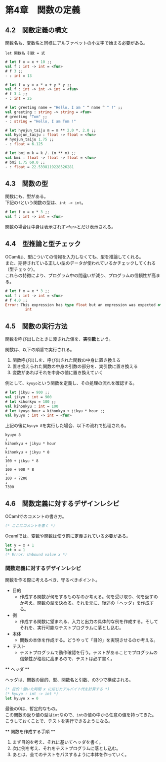 # 第4章　関数の定義

## 4.2　関数定義の構文

関数名も、変数名と同様にアルファベットの小文字で始まる必要がある。

```
let 関数名 引数 = 式
```

```ocaml
# let f x = x + 10 ;;
val f : int -> int = <fun>
# f 3 ;;
- : int = 13
```

```ocaml
# let f x y = x * x + y * y ;;
val f : int -> int -> int = <fun>
# f 3 4 ;;
- : int = 25
```

```ocaml
# let greeting name = "Hello, I am " ^ name ^ " !" ;;
val greeting : string -> string = <fun>
# greeting "Tom" ;;
- : string = "Hello, I am Tom !"
```

```ocaml
# let hyojun_taiju m = m ** 2.0 *. 2.0 ;;
val hyojun_taiju : float -> float = <fun>
# hyojun_taiju 1.75 ;;
- : float = 6.125
```

```ocaml
# let bmi m k = k /. (m ** m) ;;
val bmi : float -> float -> float = <fun>
# bmi 1.75 60.0 ;;
- : float = 22.5338119228526281
```

## 4.3　関数の型

関数にも、型がある。  
下記の`f`という関数の型は、`int -> int`。

```ocaml
# let f x = x * 3 ;;
val f : int -> int = <fun>
```

関数の場合は中身は表示されず`<fun>`とだけ表示される。

## 4.4　型推論と型チェック

OCamlは、型についての情報を入力しなくても、型を推論してくれる。  
また、期待されている正しい型のデータが使われているかチェックしてくれる（型チェック）。  
これらの特徴により、プログラム中の間違いが減り、プログラムの信頼性が高まる。

```ocaml
# let f x = x * 3 ;;
val f : int -> int = <fun>
# f 4.0 ;;
Error: This expression has type float but an expression was expected of type
         int
```

## 4.5　関数の実行方法

関数を呼び出したときに渡された値を、**実引数**という。

関数は、以下の順番で実行される。

1. 関数呼び出しを、呼び出された関数の中身に置き換える
2. 置き換えられた関数の中身の引数の部分を、実引数に置き換える
3. 変数があればそれを中身の値に置き換えていく

例として、`kyuyo`という関数を定義し、その処理の流れを確認する。

```ocaml
# let jikyu = 900 ;;
val jikyu : int = 900
# let kihonkyu = 100 ;;
val kihonkyu : int = 100
# let kyuyo hour = kihonkyu + jikyu * hour ;;
val kyuyo : int -> int = <fun>
```

上記の後に`kyuyo 8`を実行した場合、以下の流れで処理される。

```
kyuyo 8
↓
kihonkyu + jikyu * hour
↓
kihonkyu + jikyu * 8
↓
100 + jikyu * 8
↓
100 + 900 * 8
↓
100 + 7200
↓
7300
```

## 4.6　関数定義に対するデザインレシピ

OCamlでのコメントの書き方。

```ocaml
(* ここにコメントを書く *)
```

Ocamlでは、変数や関数は使う前に定義されている必要がある。

```ocaml
let y = x + 1
let x = 1
(* Error: Unbound value x *)
```

### 関数定義に対するデザインレシピ

関数を作る際に考えるべき、守るべきポイント。

- 目的
    - 作成する関数が何をするものなのか考える。何を受け取り、何を返すのか考え、関数の型を決める。それを元に、後述の「ヘッダ」を作成する。
- 例
    - 作成する関数に望まれる、入力と出力の具体的な例を作成する。そしてそれを、実行可能なテストプログラムに落とし込む。
- 本体
    - 関数の本体を作成する。どうやって「目的」を実現させるのか考える。
- テスト
    - テストプログラムで動作確認を行う。テストがあることでプログラムの信頼性が格段に高まるので、テストは必ず書く。

** ヘッダ **

ヘッダは、関数の目的、型、関数名と引数、の3つで構成される。

```ocaml
(* 目的：働いた時間 x に応じたアルバイト代を計算する *)
(* kyuyo : int -> int *)
let kyuyo x = 0
```

最後の0は、暫定的なもの。  
この関数の返り値の型は`int`なので、`int`の値の中から任意の値を持ってきた。  
こうしておくことで、テストを実行できるようになる。

** 関数を作成する手順 **

1. まず目的を考え、それに基いてヘッダを書く。
2. 次に例を考え、それをテストプログラムに落とし込む。
3. あとは、全てのテストをパスするように本体を作っていく。
